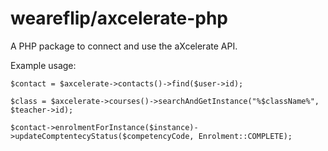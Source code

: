 # weareflip/axcelerate-php

A PHP package to connect and use the aXcelerate API.


Example usage:

`$contact = $axcelerate->contacts()->find($user->id);`

`$class = $axcelerate->courses()->searchAndGetInstance("%$className%", $teacher->id);`

`$contact->enrolmentForInstance($instance)->updateComptentecyStatus($competencyCode, Enrolment::COMPLETE);`
